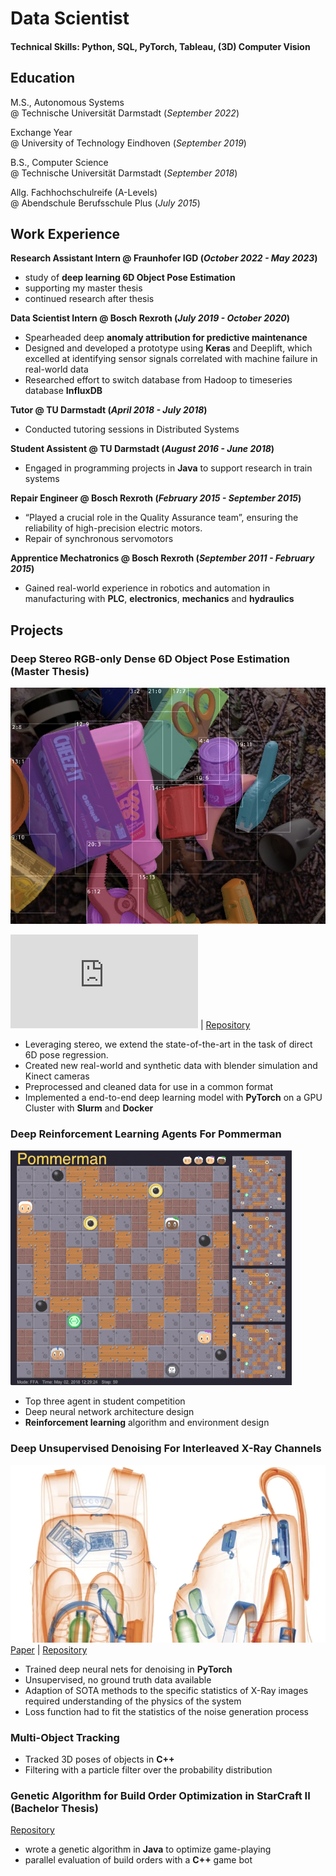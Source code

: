 # Data Scientist

#### Technical Skills: Python, SQL, PyTorch, Tableau, (3D) Computer Vision

## Education
M.S., Autonomous Systems \
@ Technische Universität Darmstadt (_September 2022_)

Exchange Year\
@ University of Technology Eindhoven (_September 2019_)

B.S., Computer Science\
@ Technische Universität Darmstadt (_September 2018_)

Allg. Fachhochschulreife (A-Levels)\
@ Abendschule Berufsschule Plus (_July 2015_)

## Work Experience
**Research Assistant Intern @ Fraunhofer IGD (_October 2022 - May 2023_)**
- study of **deep learning 6D Object Pose Estimation**
- supporting my master thesis
- continued research after thesis

**Data Scientist Intern @ Bosch Rexroth (_July 2019 - October 2020_)**
- Spearheaded deep **anomaly attribution for predictive maintenance**
- Designed and developed a prototype using **Keras** and Deeplift,
which excelled at identifying sensor signals correlated with machine failure in real-world data
- Researched effort to switch database from Hadoop to timeseries database **InfluxDB**

**Tutor @ TU Darmstadt (_April 2018 - July 2018_)**
- Conducted tutoring sessions in Distributed Systems

**Student Assistent @ TU Darmstadt (_August 2016 - June 2018_)**
- Engaged in programming projects in **Java** to support research in train systems

**Repair Engineer @ Bosch Rexroth (_February 2015 - September 2015_)**
- “Played a crucial role in the Quality Assurance team”, ensuring the reliability of high-precision electric motors.
- Repair of synchronous servomotors

**Apprentice Mechatronics @ Bosch Rexroth (_September 2011 - February 2015_)**
- Gained real-world experience in robotics and automation in manufacturing with **PLC**, **electronics**, **mechanics** and **hydraulics**

## Projects

### Deep Stereo RGB-only Dense 6D Object Pose Estimation (Master Thesis)
![Pose Estimation](/assets/img/render_bboxes.jpg)

![Paper](https://github.com/janemrich/denstereo2/blob/denstereo/thesis.pdf) | [Repository](https://github.com/janemrich/denstereo2)
- Leveraging stereo, we extend the state-of-the-art in the task of direct 6D pose regression.
- Created new real-world and synthetic data with blender simulation and Kinect cameras
- Preprocessed and cleaned data for use in a common format
- Implemented a end-to-end deep learning model with **PyTorch** on a GPU Cluster with **Slurm** and **Docker**

### Deep Reinforcement Learning Agents For Pommerman
![Pommerman](/assets/img/pommerman.gif)
- Top three agent in student competition
- Deep neural network architecture design
- **Reinforcement learning** algorithm and environment design

### Deep Unsupervised Denoising For Interleaved X-Ray Channels
![X-ray](/assets/img/x_ray.webp)
[Paper](/assets/pdf/Demosaicing_and_Denoising_For_Interleaved_X_Ray_Channels.pdf) | [Repository](https://github.com/janemrich/cvlab)
- Trained deep neural nets for denoising in **PyTorch**
- Unsupervised, no ground truth data available
- Adaption of SOTA methods to the specific statistics of X-Ray images required understanding of the physics of the system
- Loss function had to fit the statistics of the noise generation process

### Multi-Object Tracking
- Tracked 3D poses of objects in **C++**
- Filtering with a particle filter over the probability distribution

### Genetic Algorithm for Build Order Optimization in StarCraft II (Bachelor Thesis)
[Repository](https://github.com/janemrich/BOoptimizer)
- wrote a genetic algorithm in **Java** to optimize game-playing
- parallel evaluation of build orders with a **C++** game bot